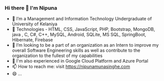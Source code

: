 ### Hi there 👋 I'm Nipuna

- 🔭  I’m a Management and Information Technology Undergraduate of University of Kelaniya
- 🌱 Technologies - HTML, CSS, JavaScript, PHP, Bootstrap, MongoDB, java , C, C#, C++, MySQL, Android, SQLite, MS SQL, SpringBoot, Hibernate, Firebase
- 🤔 I’m looking to be a part of an organization as an Intern to improve my overall Software Engineering skills as well as contribute to the organization to the fullest of my capabilities
- 💬 I'm also experienced in Google Cloud Platform and Azure Portal
- 📫 How to reach me: visit https://nipunamunasinghe.com
- 😄 ...
